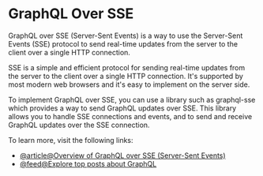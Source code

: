 # GraphQL Over SSE

GraphQL over SSE (Server-Sent Events) is a way to use the Server-Sent Events (SSE) protocol to send real-time updates from the server to the client over a single HTTP connection.

SSE is a simple and efficient protocol for sending real-time updates from the server to the client over a single HTTP connection. It's supported by most modern web browsers and it's easy to implement on the server side.

To implement GraphQL over SSE, you can use a library such as graphql-sse which provides a way to send GraphQL updates over SSE. This library allows you to handle SSE connections and events, and to send and receive GraphQL updates over the SSE connection.

To learn more, visit the following links:

- [@article@Overview of GraphQL over SSE (Server-Sent Events)](https://the-guild.dev/blog/graphql-over-sse)
- [@feed@Explore top posts about GraphQL](https://app.daily.dev/tags/graphql?ref=roadmapsh)
